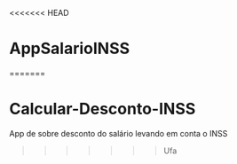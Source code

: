 <<<<<<< HEAD
# AppSalarioINSS
=======
# Calcular-Desconto-INSS
App de sobre desconto do salário levando em conta o INSS 
>>>>>>> Ufa
